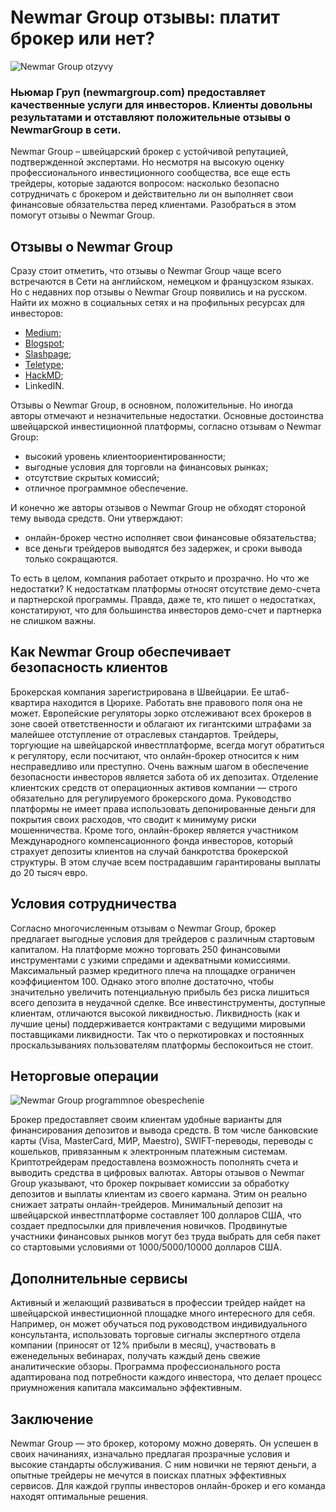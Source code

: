 # Newmar Group отзывы: платит брокер или нет?
![Newmar Group otzyvy](https://github.com/user-attachments/assets/9756bfa6-0a04-4fd4-b4fc-c9b5e83f6635)

### Ньюмар Груп (newmargroup.com) предоставляет качественные услуги для инвесторов. Клиенты довольны результатами и отставляют положительные отзывы о NewmarGroup в сети.

Newmar Group – швейцарский брокер с устойчивой репутацией, подтвержденной экспертами. Но несмотря на высокую оценку профессионального инвестиционного сообщества, все еще есть трейдеры, которые задаются вопросом: насколько безопасно сотрудничать с брокером и действительно ли он выполняет свои финансовые обязательства перед клиентами. Разобраться в этом помогут отзывы о Newmar Group.
## Отзывы о Newmar Group
Сразу стоит отметить, что отзывы о Newmar Group чаще всего встречаются в Сети на английском, немецком и французском языках. Но с недавних пор отзывы о Newmar Group появились и на русском. Найти их можно в социальных сетях и на профильных ресурсах для инвесторов:
* [Medium](https://medium.com/@fedorgoncarenko799/newmar-group-%D0%BE%D1%82%D0%B7%D1%8B%D0%B2%D1%8B-%D0%BD%D0%BE%D0%B2%D0%BE%D0%B5-%D1%81%D0%BB%D0%BE%D0%B2%D0%BE-%D0%B2-%D0%B8%D0%BD%D0%B2%D0%B5%D1%81%D1%82%D0%B8%D1%80%D0%BE%D0%B2%D0%B0%D0%BD%D0%B8%D0%B8-ff8ff6d9bcfc);
* [Blogspot](https://newmargroup.blogspot.com/2024/09/newmar-group.html);
* [Slashpage](https://slashpage.com/newmar-group);
* [Teletype](https://teletype.in/@newmar_group/AGSDiuwjM6C);
* [HackMD](https://hackmd.io/@NewmarGroup/Bkoqcz0nA);
* LinkedIN.

Отзывы о Newmar Group, в основном, положительные. Но иногда авторы отмечают и незначительные недостатки.
Основные достоинства швейцарской инвестиционной платформы, согласно отзывам о Newmar Group:
* высокий уровень клиентоориентированности;
* выгодные условия для торговли на финансовых рынках;
* отсутствие скрытых комиссий;
* отличное программное обеспечение.
  
И конечно же авторы отзывов о Newmar Group не обходят стороной тему вывода средств. Они утверждают:
* онлайн-брокер честно исполняет свои финансовые обязательства;
* все деньги трейдеров выводятся без задержек, и сроки вывода только сокращаются.
  
То есть в целом, компания работает открыто и прозрачно. 
Но что же недостатки? К недостаткам платформы относят отсутствие демо-счета и партнерской программы. Правда, даже те, кто пишет о недостатках, констатируют, что для большинства инвесторов демо-счет и партнерка не слишком важны.
## Как Newmar Group обеспечивает безопасность клиентов
Брокерская компания зарегистрирована в Швейцарии. Ее штаб-квартира находится в Цюрихе. Работать вне правового поля она не может. Европейские регуляторы зорко отслеживают всех брокеров в зоне своей ответственности и облагают их гигантскими штрафами за малейшее отступление от отраслевых стандартов. Трейдеры, торгующие на швейцарской инвестплатформе, всегда могут обратиться к регулятору, если посчитают, что онлайн-брокер относится к ним несправедливо или преступно.
Очень важным шагом в обеспечение безопасности инвесторов является забота об их депозитах. Отделение клиентских средств от операционных активов компании — строго обязательно для регулируемого брокерского дома. Руководство платформы не имеет права использовать депонированные деньги для покрытия своих расходов, что сводит к минимуму риски мошенничества.
Кроме того, онлайн-брокер является участником Международного компенсационного фонда инвесторов, который страхует депозиты клиентов на случай банкротства брокерской структуры. В этом случае всем пострадавшим гарантированы выплаты до 20 тысяч евро.
## Условия сотрудничества 
Согласно многочисленным отзывам о Newmar Group, брокер предлагает выгодные условия для трейдеров с различным стартовым капиталом. На платформе можно торговать 250 финансовыми инструментами с узкими спредами и адекватными комиссиями. Максимальный размер кредитного плеча на площадке ограничен коэффициентом 100. Однако этого вполне достаточно, чтобы значительно увеличить потенциальную прибыль без риска лишиться всего депозита в неудачной сделке.
Все инвестинструменты, доступные клиентам, отличаются высокой ликвидностью. Ликвидность (как и лучшие цены) поддерживается контрактами с ведущими мировыми поставщиками ликвидности. Так что о перкотировках и постоянных проскальзываниях пользователям платформы беспокоиться не стоит.
## Неторговые операции
![Newmar Group programmnoe obespechenie](https://github.com/user-attachments/assets/08333cc3-f106-4601-88f8-72fecd80e4a4)

Брокер предоставляет своим клиентам удобные варианты для финансирования депозитов и вывода средств. В том числе банковские карты (Visa, MasterCard, МИР, Maestro), SWIFT-переводы, переводы с кошельков, привязанным к электронным платежным системам. Криптотрейдерам предоставлена возможность пополнять счета и выводить средства в цифровых валютах.
Авторы отзывов о Newmar Group указывают, что брокер покрывает комиссии за обработку депозитов и выплаты клиентам из своего кармана. Этим он реально снижает затраты онлайн-трейдеров.
Минимальный депозит на швейцарской инвестплатформе составляет 100 долларов США, что создает предпосылки для привлечения новичков. Продвинутые участники финансовых рынков могут без труда выбрать для себя пакет со стартовыми условиями от 1000/5000/10000 долларов США. 
## Дополнительные сервисы
Активный и желающий развиваться в профессии трейдер найдет на швейцарской инвестиционной площадке много интересного для себя. Например, он может обучаться под руководством индивидуального консультанта, использовать торговые сигналы экспертного отдела компании (приносят от 12% прибыли в месяц), участвовать в еженедельных вебинарах, получать каждый день свежие аналитические обзоры.
Программа профессионального роста адаптирована под потребности каждого инвестора, что делает процесс приумножения капитала максимально эффективным.

## Заключение
Newmar Group — это брокер, которому можно доверять. Он успешен в своих начинаниях, изначально предлагая прозрачные условия и высокие стандарты обслуживания. С ним новички не теряют деньги, а опытные трейдеры не мечутся в поисках платных эффективных сервисов. Для каждой группы инвесторов онлайн-брокер и его команда находят оптимальные решения.

